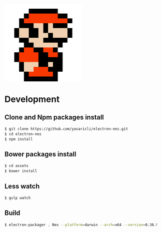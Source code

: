 ![Nes Logo](https://raw.githubusercontent.com/yasaricli/electron-nes/master/assets/img/icon.png)

# Development

## Clone and Npm packages install

```bash
$ git clone https://github.com/yasaricli/electron-nes.git
$ cd electron-nes
$ npm install
```

## Bower packages install 
```bash
$ cd assets
$ bower install
```

## Less watch
```bash
$ gulp watch
```

## Build
```bash
$ electron-packager . Nes --platform=darwin --arch=x64 --version=0.36.9 --icon=assets/img/icon.icns
```
